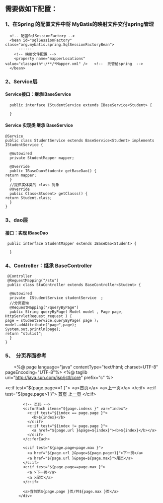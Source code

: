 
## 需要做如下配置：
### 1、在Spring 的配置文件中将 MyBatis的映射文件交付spring管理 
	  <!-- 配置SqlSessionFactory -->
	  <bean id="sqlSessionFactory" class="org.mybatis.spring.SqlSessionFactoryBean">
		  ·······
	    <!-- 映射文件配置 -->
	    <property name="mapperLocations" value="classpath*:/**/*Mapper.xml" />   <!--  托管给spring  -->
	  </bean>
### 2、Service层 
   
#### Service接口：继承IBaseService<T>
      public interface IStudentService extends IBaseService<Student> {

      }
      
#### Service 实现类 继承 BaseService<T>
    @Service
    public class StudentService extends BaseService<Student> implements IStudentService {

      @Autowired
      private StudentMapper mapper;

      @Override
      public IBaseDao<Student> getBaseDao() {
	return mapper;
      }
      //提供实体类的 class 对象
      @Override
      public Class<Student> getClasss() {
	return Student.class;
      }
    }
### 3、dao层
#### 接口：实现 IBaseDao<T>
     public interface StudentMapper extends IBaseDao<Student> {

      }
              
### 4、Controller：继承  BaseController<T>
     @Controller 
     @RequestMapping("/stu")
     public class StuController extends BaseController<Student> {

      @Autowired
      private  IStudentService studentService  ;
      //分页查询
      @RequestMapping("/queryByPage")
      public String queryByPage( Model model , Page page, HttpServletRequest request ) {
	page = studentService.queryByPage( page );
	model.addAttribute("page",page);
	System.out.println(page);
	return "stulist";
      }
    }
    
### 5、  分页界面参考
        <%@ page language="java" contentType="text/html; charset=UTF-8"
            pageEncoding="UTF-8"%>
        <%@ taglib uri="http://java.sun.com/jsp/jstl/core" prefix="c" %>    
          <div>
            <c:if test="${page.page==1 }">
              <a>首页</a>
              <a>上一页</a>
            </c:if>
            <c:if test="${page.page>1 }">
              <a href="${page.url }&page=1">首页</a>
              <a href="${page.url }&page=${page.page-1}">上一页</a>
            </c:if>

            <!-- 页码 -->
            <c:forEach items="${page.indexs }" var="index">		
              <c:if test="${index == page.page }">
                <b>${index}</b>
              </c:if>
              <c:if test="${index != page.page }">
                <a href="${page.url }&page=${index}"><b>${index}</b></a>
              </c:if>
            </c:forEach>

            <c:if test="${page.page<page.max }">
              <a href="${page.url }&page=${page.page+1}">下一页</a>
              <a href="${page.url }&page=${page.max}">尾页</a>
            </c:if>
            <c:if test="${page.page==page.max }">
              <a >下一页</a>
              <a >尾页</a>
            </c:if>

            <a>当前第${page.page }页/共${page.max }页</a>		
          </div>

